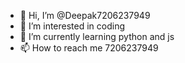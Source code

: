 - 👋 Hi, I’m @Deepak7206237949
- 👀 I’m interested in coding
- 🌱 I’m currently learning python and js
- 📫 How to reach me 7206237949

<!---
Deepak7206237949/Deepak7206237949 is a ✨ special ✨ repository because its `README.md` (this file) appears on your GitHub profile.
You can click the Preview link to take a look at your changes.
--->

